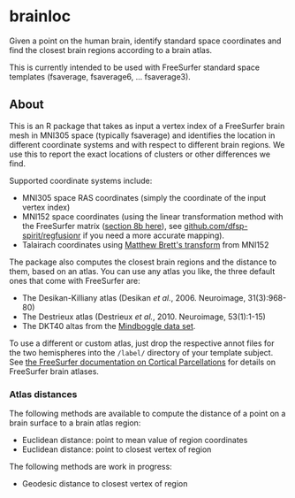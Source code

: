 # brainloc
Given a point on the human brain, identify standard space coordinates and find the closest brain regions according to a brain atlas.

This is currently intended to be used with FreeSurfer standard space templates (fsaverage, fsaverage6, ... fsaverage3).

## About

This is an R package that takes as input a vertex index of a FreeSurfer brain mesh in MNI305 space (typically fsaverage) and identifies the location in different coordinate systems and with respect to different brain regions. We use this to report the exact locations of clusters or other differences we find.

Supported coordinate systems include:

* MNI305 space RAS coordinates (simply the coordinate of the input vertex index)
* MNI152 space coordinates (using the linear transformation method with the FreeSurfer matríx ([section 8b here](https://surfer.nmr.mgh.harvard.edu/fswiki/CoordinateSystems)), see [github.com/dfsp-spirit/regfusionr](https://github.com/dfsp-spirit/regfusionr) if you need a more accurate mapping).
* Talairach coordinates using [Matthew Brett's transform](http://brainmap.org/training/BrettTransform.html) from MNI152

The package also computes the closest brain regions and the distance to them, based on an atlas. You can use any atlas you like, the three default ones that come with FreeSurfer are:

* The Desikan-Killiany atlas (Desikan *et al.*, 2006. Neuroimage, 31(3):968-80)
* The Destrieux atlas (Destrieux *et al.*, 2010. Neuroimage, 53(1):1-15)
* The DKT40 altas from the [Mindboggle data set](https://mindboggle.info/data.html).

To use a different or custom atlas, just drop the respective annot files for the two hemispheres into the `/label/` directory of your template subject. See [the FreeSurfer documentation on Cortical Parcellations](https://surfer.nmr.mgh.harvard.edu/fswiki/CorticalParcellation) for details on FreeSurfer brain atlases.


### Atlas distances

The following methods are available to compute the distance of a point on a brain surface to a brain atlas region:

* Euclidean distance: point to mean value of region coordinates
* Euclidean distance: point to closest vertex of region

The following methods are work in progress:

* Geodesic distance to closest vertex of region

